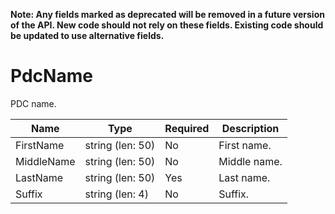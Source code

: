 **Note: Any fields marked as deprecated will be removed in a future version of the API. New code should not rely on these fields. Existing code should be updated to use alternative fields.**

# PdcName

PDC name.

| Name | Type | Required | Description |
| - | - | - | - |
| FirstName | string (len: 50) | No | First name. |
| MiddleName | string (len: 50) | No | Middle name. |
| LastName | string (len: 50) | Yes | Last name. |
| Suffix | string (len: 4) | No | Suffix. |

